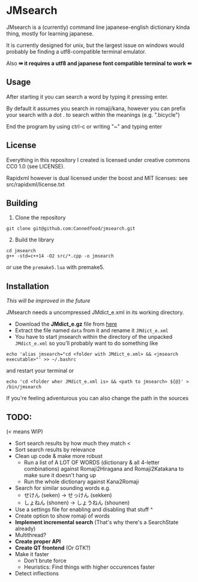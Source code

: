 # JMsearch

JMsearch is a (currently) command line japanese-english dictionary kinda thing, mostly for learning japanese.

It is currently designed for unix, but the largest issue on windows would probably be finding a utf8-compatible terminal emulator.

Also **⇛ it requires a utf8 and japanese font compatible terminal to work ⇚**

## Usage

After starting it you can search a word by typing it pressing enter.

By default it assumes you search in romaji/kana, however you can prefix your search with a dot . to search within the meanings (e.g. ".bicycle")

End the program by using ctrl-c or writing "~" and typing enter

## License
Everything in this repository I created is licensed under creative commons CC0 1.0 (see LICENSE).

Rapidxml however is dual licensed under the boost and MIT licenses: see src/rapidxml/license.txt

## Building

1. Clone the repository
```
git clone git@github.com:Cannedfood/jmsearch.git
```

2. Build the library
```
cd jmsearch
g++ -std=c++14 -O2 src/*.cpp -o jmsearch
```
or use the `premake5.lua` with premake5.

## Installation
*This will be improved in the future*

JMsearch needs a uncompressed JMdict_e.xml in its working directory.
- Download the **JMdict_e.gz** file from [here](http://www.edrdg.org/jmdict/edict_doc.html)
- Extract the file named `data` from it and rename it `JMdict_e.xml`
- You have to start jmsearch within the directory of the unpacked `JMdict_e.xml` so you'll probably want to do something like
```
echo 'alias jmsearch="cd <folder with JMdict_e.xml> && <jmsearch executable>"' >> ~/.bashrc
```
and restart your terminal or
```
echo 'cd <folder wher JMdict_e.xml is> && <path to jmsearch> ${@}' > /bin/jmsearch
```
If you're feeling adventurous you can also change the path in the sources

## TODO:
(< means WIP)
- Sort search results by how much they match <
- Sort search results by relevance
- Clean up code & make more robust
	- Run a list of A LOT OF WORDS (dictionary & all 4-letter combinations) against Romaji2Hiragana and Romaji2Katakana to make sure it doesn't hang up
	- Run the whole dictionary against Kana2Romaji
- Search for similar sounding words e.g.
	- せけん (seken) -> せっけん (sekken)
	- しょねん (shonen) -> しょうねん (shounen)
- Use a settings file for enabling and disabling that stuff ^
- Create option to show romaji of words
- **Implement incremental search** (That's why there's a SearchState already)
- Multithread?
- **Create proper API**
- **Create QT frontend** (Or GTK?)
- Make it faster
	- Don't brute force
	- Heuristics: Find things with higher occurences faster
- Detect inflections

